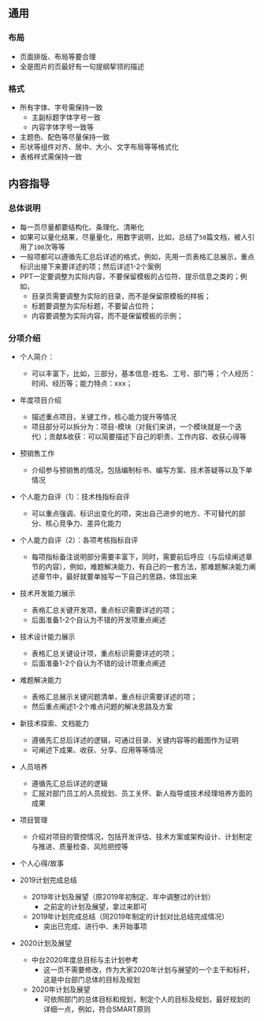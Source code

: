 ## 通用
### 布局
- 页面排版、布局等要合理
- 全是图片的页最好有一句提纲挈领的描述

### 格式
- 所有字体、字号需保持一致
    - 主副标题字体字号一致
    - 内容字体字号一致等
- 主题色、配色等尽量保持一致
- 形状等组件对齐、居中、大小、文字布局等等格式化
- 表格样式需保持一致

## 内容指导
### 总体说明
- 每一页尽量都要结构化、条理化、清晰化
- 如果可以量化结果，尽量量化，用数字说明，比如，总结了`50`篇文档，被人引用了`100`次等等
- 一般项都可以遵循先汇总后详述的格式，例如，先用一页表格汇总展示，重点标识出接下来要详述的项；然后详述1-2个案例
- PPT一定要调整为实际内容，不要保留模板的占位符、提示信息之类的；例如，
    - 目录页需要调整为实际的目录，而不是保留原模板的样板；
    - 标题要调整为实际标题，不要留占位符；
    - 内容要调整为实际内容，而不是保留模板的示例；

### 分项介绍
- 个人简介：
    - 可以丰富下，比如，三部分，基本信息-姓名、工号、部门等；个人经历：时间、经历等；能力特点：xxx；

- 年度项目介绍
    - 描述重点项目，关键工作，核心能力提升等情况
    - 项目部分可以拆分为：项目-模块（对我们来讲，一个模块就是一个迭代）；贡献&收获：可以简要描述下自己的职责、工作内容、收获心得等

- 预销售工作
    - 介绍参与预销售的情况，包括编制标书、编写方案、技术答疑等以及下单情况

- 个人能力自评（1）：技术栈指标自评
    - 可以重点强调、标识出变化的项，突出自己进步的地方、不可替代的部分、核心竞争力、差异化能力

- 个人能力自评（2）：各项考核指标自评
    - 每项指标备注说明部分需要丰富下，同时，需要前后呼应（与后续阐述章节的内容），例如，难题解决能力，有自己的一套方法，那难题解决能力阐述章节中，最好就要单独写一下自己的思路，体现出来

- 技术开发能力展示
    - 表格汇总关键开发项，重点标识需要详述的项；
    - 后面准备1-2个自认为不错的开发项重点阐述

- 技术设计能力展示
    - 表格汇总关键设计项，重点标识需要详述的项；
    - 后面准备1-2个自认为不错的设计项重点阐述

- 难题解决能力
    - 表格汇总展示关键问题清单，重点标识需要详述的项；
    - 然后重点阐述1-2个难点问题的解决思路及方案

- 新技术探索、文档能力
    - 遵循先汇总后详述的逻辑，可通过目录、关键内容等的截图作为证明
    - 可阐述下成果、收获、分享、应用等等情况

- 人员培养
    - 遵循先汇总后详述的逻辑
    - 汇报对部门员工的人员规划、员工关怀、新人指导或技术经理培养方面的成果

- 项目管理
    - 介绍对项目的管控情况，包括开发评估、技术方案或架构设计、计划制定与推进、质量检查、风险把控等

- 个人心得/故事

- 2019计划完成总结
    - 2019年计划及展望（原2019年初制定、年中调整过的计划）
        - 之前定的计划及展望，拿过来即可
    - 2019年计划完成总结（同2019年制定的计划对比总结完成情况）
        - 突出已完成、进行中、未开始事项

- 2020计划及展望
    - 中台2020年度总目标与主计划参考
        - 这一页不需要修改，作为大家2020年计划与展望的一个主干和标杆，这是中台部门总体的目标及规划
    - 2020年计划及展望
        - 可依照部门的总体目标和规划，制定个人的目标及规划，最好规划的详细一点，例如，符合SMART原则